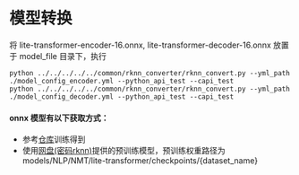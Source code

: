 # 模型转换

将 lite-transformer-encoder-16.onnx, lite-transformer-decoder-16.onnx 放置于 model_file 目录下，执行

```
python ../../../../../common/rknn_converter/rknn_convert.py --yml_path ./model_config_encoder.yml --python_api_test --capi_test
python ../../../../../common/rknn_converter/rknn_convert.py --yml_path ./model_config_decoder.yml --python_api_test --capi_test
```



#### onnx 模型有以下获取方式：

- 参考[仓库](https://github.com/airockchip/lite-transformer/blob/master/README_RK.md)训练得到
- 使用[网盘(密码rknn)](https://eyun.baidu.com/s/3humTUNq)提供的预训练模型，预训练权重路径为 models/NLP/NMT/lite-transformer/checkpoints/{dataset_name}

